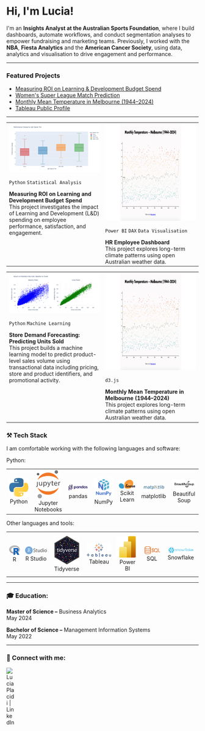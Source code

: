 <!--
### Hi there 👋
**luciaplacidi/luciaplacidi** is a ✨ _special_ ✨ repository because its `README.md` (this file) appears on your GitHub profile.

Here are some ideas to get you started:

- 🔭 I’m currently working on ...
- 🌱 I’m currently learning ...
- 👯 I’m looking to collaborate on ...
- 🤔 I’m looking for help with ...
- 💬 Ask me about ...
- 📫 How to reach me: ...
- 😄 Pronouns: ...
- ⚡ Fun fact: ...
-->


<h1>Hi, I'm Lucia! </h1>

I'm an **Insights Analyst at the Australian Sports Foundation**, where I build dashboards, automate workflows, and conduct segmentation analyses to empower fundraising and marketing teams. Previously, I worked with the **NBA**, **Fiesta Analytics** and the **American Cancer Society**, using data, analytics and visualisation to drive engagement and performance.

---

### Featured Projects

- [Measuring ROI on Learning & Development Budget Spend](https://github.com/luciaplacidi/L-D-Budget-Analysis)
-  [Women's Super League Match Prediction](https://github.com/luciaplacidi/WSL-Match-Prediction/tree/main)
- [Monthly Mean Temperature in Melbourne (1944–2024)](https://github.com/luciaplacidi/melbourne-temp)
- [Tableau Public Profile](https://public.tableau.com/app/profile/lucia.placidi/vizzes)
<!-- - [Customer Retention Analysis](https://github.com/luciaplacidi/Customer-Retention-Analysis)

#### Power BI
- [Product Sales Dashboard](https://github.com/luciaplacidi/Product-Sales-Analysis)
#### Tableau 
- [COVID-19 Dashboard](https://public.tableau.com/app/profile/lucia.placidi/viz/GlobalCOVID-19VaccineTracker_16759591952180/COVID-19VaccineTracker)
-->
---
<!-- <p align="left"> <img src="https://komarev.com/ghpvc/?username=luciaplacidi&label=Profile%20views&color=0e75b6&style=flat" alt="rishavchanda" /> </p> -->

<table width="100%" cellspacing="0" cellpadding="10">
  <tr>
    <td align="left" valign="top" width="50%">
      <div style="width: 100%; box-sizing: border-box;">
        <a href="https://github.com/user/project1">
          <img src="https://github.com/luciaplacidi/L-D-Budget-Analysis/blob/main/graphs/performance_spend_tier.png?raw=true" width="500" />
        </a>
          <p><code>Python</code> <code>Statistical Analysis</code></p>
        <div><b>Measuring ROI on Learning and Development Budget Spend</b></div>
        <div>This project investigates the impact of Learning and Development (L&D) spending on employee performance, satisfaction, and engagement.</div>
      </div>
    </td>
    <td align="left" valign="top" width="50%">
      <div style="width: 100%; box-sizing: border-box;">
        <a href="https://github.com/user/project2">
          <img src="https://github.com/luciaplacidi/melbourne-temp/blob/main/graph.png" height="255" />
        </a>
        <p><code>Power BI</code> <code>DAX</code> <code>Data Visualisation</code></p>
        <div><b>HR Employee Dashboard</b></div>
        <div>This project explores long-term climate patterns using open Australian weather data.</div>
      </div>
    </td>
  </tr>
</table>

<table width="100%" cellspacing="0" cellpadding="10">
  <tr>
    <td align="left" valign="top" width="50%">
      <div style="width: 100%; box-sizing: border-box;">
        <a href="https://github.com/user/project1">
          <img src="https://github.com/luciaplacidi/demand-forecasting/blob/main/actual_vs_predicted.png" width="600" />
        </a>
          <p><code>Python</code> <code>Machine Learning</code></p>
        <div><b>Store Demand Forecasting: Predicting Units Sold</b></div>
        <div>This project builds a machine learning model to predict product-level sales volume using transactional data including pricing, store and product identifiers, and promotional activity.</div>
      </div>
    </td>
    <td align="left" valign="top" width="50%">
      <div style="width: 100%; box-sizing: border-box;">
        <a href="https://github.com/user/project2">
          <img src="https://github.com/luciaplacidi/melbourne-temp/blob/main/graph.png" height="255" />
        </a>
        <p><code>d3.js</code></p>
        <div><b>Monthly Mean Temperature in Melbourne (1944–2024)</b></div>
        <div>This project explores long-term climate patterns using open Australian weather data.</div>
      </div>
    </td>
  </tr>
</table>


<!-- Tech Stack -->
<h3 align="left" id="tech-stack"> ⚒️ Tech Stack</h2>

I am comfortable working with the following languages and software:

Python:<br>

<div align="center">
<table align="center">
    <tr>
        <td align="center" width="140" height="112.43">
            <img src="./icons/python.jpeg" width="65px"/>
            <br/> Python
        </td>
        <td align="center" width="140" height="112.43">
            <img src="./icons/jupyter.png" width="65px"/>
            <br/> Jupyter Notebooks
        </td>
        <td align="center" width="140" height="112.43">
            <img src="./icons/pandas.png" width="65px"/>
            <br/> pandas
        </td>
        <td align="center" width="140" height="112.43">
            <img src="./icons/numpy.png" width="65px"/>
            <br/> NumPy
        </td>
        <td align="center" width="140" height="112.43">
            <img src="./icons/scikitlearn.png" width="65px"/>
            <br/> Scikit Learn
        </td>
        <td align="center" width="140" height="112.43">
            <img src="./icons/matplotlib.png" width="65px"/>
            <br/> matplotlib
        </td>
        <td align="center" width="140" height="112.43">
            <img src="./icons/beautifulsoup.png" width="65px"/>
            <br/> Beautiful Soup
        </td>
    </tr>
</table>
</div>

Other languages and tools:<br>

<div align="center">
<table align="center">
    <tr>
        <td align="center" width="140" height="112.43">
            <img src="./icons/r.png" width="65px"/>
            <br/> R
        </td>
        <td align="center" width="140" height="112.43">
            <img src="./icons/rstudio.png" width="65px"/>
            <br/> R Studio
        </td>
        <td align="center" width="140" height="112.43">
            <img src="./icons/tidyverse.png" width="65px"/>
            <br/> Tidyverse
        </td>
        <td align="center" width="140" height="112.43">
            <img src="./icons/tableau.png" width="65px"/>
            <br/> Tableau
        </td>
        <td align="center" width="140" height="112.43">
            <img src="./icons/powerbi.png" width="65px"/>
            <br/> Power BI
        </td>
        <td align="center" width="140" height="112.43">
            <img src="./icons/sql.png" width="65px"/>
            <br/> SQL
        </td>
        <td align="center" width="140" height="112.43">
            <img src="./icons/snowflake.png" width="65px"/>
            <br/> Snowflake
        </td>
    </tr>
</table>
</div>

---


<h3>🎓 Education:</h3>
<p><strong>Master of Science –</strong> Business Analytics<br>May 2024<br>
<p><strong>Bachelor of Science –</strong> Management Information Systems<br>May 2022<br>

 <!--
<h2>🌱 I’m currently working on ...</h2>
- Sports Analytics 

<h2>📚 What I'm reading</h2>
- The Data Detective: Ten Easy Rules to Make Sense of Statistics by Tim Harford -->

---

<h3> 🔗 Connect with me:</h2>

[<img align="left" alt="LuciaPlacidi | LinkedIn" width="22px" src="https://cdn.jsdelivr.net/npm/simple-icons@v3/icons/linkedin.svg" />][linkedin]

[linkedin]: https://www.instagram.com/lucia-placidi/


